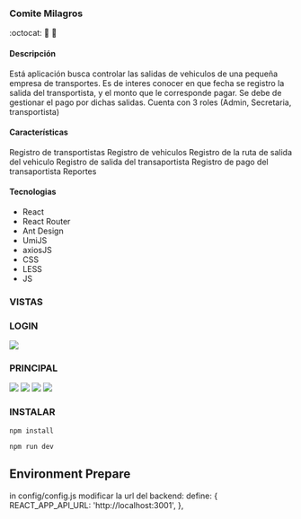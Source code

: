 ### Comite Milagros
:octocat: :ghost: :jack_o_lantern:

#### Descripción
Está aplicación busca controlar las salidas de vehiculos de una pequeña empresa de transportes.
Es de interes conocer en que fecha se registro la salida del transportista, y el monto que le corresponde pagar.
Se debe de gestionar el pago por dichas salidas.
Cuenta con 3 roles (Admin, Secretaria, transportista)


#### Características
Registro de transportistas
Registro de vehiculos
Registro de la ruta de salida del vehiculo
Registro de salida del transaportista
Registro de pago del transaportista
Reportes

#### Tecnologias
- React
- React Router
- Ant Design
- UmiJS
- axiosJS
- CSS
- LESS
- JS

### VISTAS

### LOGIN
![](https://github.com/tony-ojeda/redux-exercise/blob/main/public/github/login.png)

### PRINCIPAL
![](https://github.com/tony-ojeda/redux-exercise/blob/main/public/github/vehicle.png)
![](https://github.com/tony-ojeda/redux-exercise/blob/main/public/github/vehicleExit.png)
![](https://github.com/tony-ojeda/redux-exercise/blob/main/public/github/newVehicleExit.png)
![](https://github.com/tony-ojeda/redux-exercise/blob/main/public/github/registerPayment.png)

### INSTALAR
`npm install`

`npm run dev`


## Environment Prepare
in config/config.js modificar la url del backend:
  define: {
    REACT_APP_API_URL: 'http://localhost:3001',
  },
